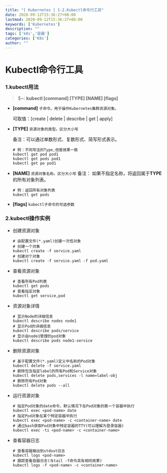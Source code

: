 ```yaml
---
title: "[ Kubernetes ] 1-2.Kubectl命令行工具"
date: 2020-09-12T15:36:27+08:00
lastmod: 2020-09-12T15:36:27+08:00
keywords: ['Kubernetes']
description: ""
tags: ['k8s','容器']
categories: ['K8s']
author: ""
---
```

# Kubectl命令行工具
### 1.kubectl用法
>$~: **kubectl  [command]   [TYPE]  [NAME]  [flags]**

+ **[command]** `子命令。用于操作Kubernetes集群资源对象。`

    可取值：[create | delete | describe | get | apply]
    
+ **[TYPE]** `资源对象的类型。区分大小写`
    
    备注：可以通过单数形式、复数形式、简写形式表示。
    ```shell
    # 例：不同写法的Type,但是效果一致
    kubectl get pod pod1
    kubectl get pods pod1
    kubectl get po pod1
    ```
+ **[NAME]** `资源对象名称。区分大小写`
    备注： 如果不指定名称，将返回属于**TYPE**的所有对象列表。
    ```shell
    # 例：返回所有对象列表
    kubectl get pods
    ```
    
+ **[flags]** `kubectl子命令的可选参数`

### 2.kubectl操作实例
+ 创建资源对象
    
    ```shell
    # 由配置文件(*.yaml)创建一次性对象
    # 创建一个对象
    kubectl create -f service.yaml
    # 创建对个对象
    kubectl create -f service.yaml -f pod.yaml
    ```
+ 查看资源对象

    ```shell
    # 查看所有Pod列表
    kubectl get pods
    # 查看指定对象
    kubectl get service,pod
    ```
+ 资源对象详情

    ```shell
    # 显示Node的详细信息
    kubectl describe nodes node1
    # 显示Pod的详细信息
    kubectl describe pods/service
    # 显示由node1管理的pod对象
    kubectl describe pods node1-service
    ```
+ 删除资源对象

    ```shell
    # 基于配置文件(*.yaml)定义中名称的Pod对象
    kubectl delete -f service.yaml
    # 删除包含指定label的所有Pod和Service对象
    kubectl delete pods,services -l name=label-obj
    # 删除所有Pod对象
    kubectl delete pods --all
    ```
+ 运行资源对象

    ```shell
    # 指定Pod对象的date命令，默认情况下在Pod对象的第一个容器中执行
    kubectl exec <pod-name> date
    # 指定Pod对象在某个特定容器中执行
    kubectl exec <pod-name> -c <container-name> date
    # 通过bash获取Pod对象中特定容器的TTY(可以理解为登录容器)
    kubectl exec -ti <pod-name> -c <container-name> 
    ```
+ 查看容器日志

    ```shell
    # 查看容器输出到stdout日志
    kubectl logs <pod-name>
    # 跟踪查看容器日志(与tail -f命令具有相同效果)
    kubectl logs -f <pod-name> -c <container-name>
    ```
        